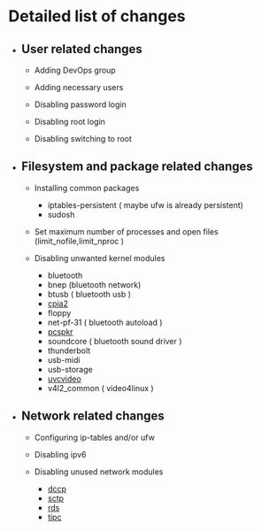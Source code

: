# Detailed list of changes

* ## User related changes

    * Adding DevOps group

    * Adding necessary users

    * Disabling password login

    * Disabling root login

    * Disabling switching to root

* ## Filesystem and package related changes

    * Installing common packages

        * iptables-persistent ( maybe ufw is already persistent)
        * sudosh

    * Set maximum number of processes and open files (limit_nofile,limit_nproc )

    * Disabling unwanted kernel modules

        * bluetooth
        * bnep (bluetooth network)
        * btusb ( bluetooth usb )
        * [cpia2](https://www.kernel.org/doc/html/latest/media/v4l-drivers/cpia2.html)
        * floppy
        * net-pf-31 ( bluetooth autoload )
        * [pcspkr](https://wiki.archlinux.org/index.php/PC_speaker)
        * soundcore ( bluetooth sound driver )
        * thunderbolt
        * usb-midi
        * usb-storage
        * [uvcvideo](https://help.ubuntu.com/community/UVC)
        * v4l2_common ( video4linux )

* ## Network related changes

    * Configuring ip-tables and/or ufw

    * Disabling ipv6

    * Disabling unused network modules

        * [dccp](https://en.wikipedia.org/wiki/Datagram_Congestion_Control_Protocol)
        * [sctp](http://manpages.ubuntu.com/manpages/bionic/man7/sctp.7.html)
        * [rds](http://manpages.ubuntu.com/manpages/trusty/man7/rds.7.html)
        * [tipc](http://manpages.ubuntu.com/manpages/bionic/man8/tipc.8.html)